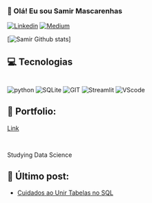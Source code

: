 ### 👋 Olá! Eu sou Samir Mascarenhas

[![Linkedin](https://img.shields.io/badge/LinkedIn-0077B5?style=for-the-badge&logo=linkedin&logoColor=white)](https://www.linkedin.com/in/samir-mascarenhas/)
[![Medium](https://img.shields.io/badge/Medium-12100E?style=for-the-badge&logo=medium&logoColor=white)](https://medium.com/@smascarenhas313)


[![Samir Github stats](https://github-readme-stats.vercel.app/api/top-langs/?username=smaascarenhas&theme=blue-green)]


## 💻 Tecnologias

<div style="display: inline_block"><br/>
    <img align="center" alt="python" src="https://img.shields.io/badge/Python-3776AB?style=for-the-badge&logo=python&logoColor=white" />
    <img align="center" alt="SQLite" src="https://img.shields.io/badge/SQLite-07405E?style=for-the-badge&logo=sqlite&logoColor=white" />
    <img align="center" alt="GIT" src="https://img.shields.io/badge/GIT-E44C30?style=for-the-badge&logo=git&logoColor=white" />
    <img align="center" alt="Streamlit" src="https://img.shields.io/badge/Streamlit-FF4B4B?style=for-the-badge&logo=Streamlit&logoColor=white" />
    <img align="center" alt="VScode" src="https://img.shields.io/badge/VSCode-0078D4?style=for-the-badge&logo=visual%20studio%20code&logoColor=white" />
    
    
<!-- Portfolio -->
## 🎯 Portfolio:
[Link](https://smaascarenhas.github.io/portfolio_projetos/)

<div><br/>

Studying Data Science

## 📌 Último post:
- [Cuidados ao Unir Tabelas no SQL](https://medium.com/@smascarenhas313/%EF%B8%8Fcuidados-ao-unir-tabelas-no-sql-9fd9aa468ee6)<br/>
    

